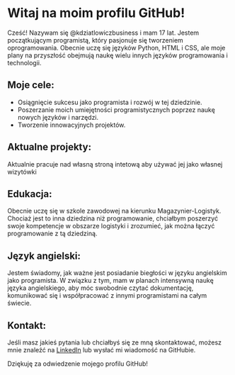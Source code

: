 # Witaj na moim profilu GitHub!

Cześć! Nazywam się @kdziatlowiczbusiness i mam 17 lat. Jestem początkującym programistą, który pasjonuje się tworzeniem oprogramowania. 
Obecnie uczę się języków Python, HTML i CSS, ale moje plany na przyszłość obejmują naukę wielu innych języków programowania i technologii.


## Moje cele:

- Osiągnięcie sukcesu jako programista i rozwój w tej dziedzinie.
- Poszerzanie moich umiejętności programistycznych poprzez naukę nowych języków i narzędzi.
- Tworzenie innowacyjnych projektów.


## Aktualne projekty:

Aktualnie pracuje nad własną stroną intetową aby używać jej jako własnej wizytówki


## Edukacja:

Obecnie uczę się w szkole zawodowej na kierunku Magazynier-Logistyk. Chociaż jest to inna dziedzina niż programowanie,
chciałbym poszerzyć swoje kompetencje w obszarze logistyki i zrozumieć, jak można łączyć programowanie z tą dziedziną.


## Język angielski:

Jestem świadomy, jak ważne jest posiadanie biegłości w języku angielskim jako programista. 
W związku z tym, mam w planach intensywną naukę języka angielskiego, aby móc swobodnie czytać dokumentację, komunikować się i współpracować z innymi 
programistami na całym świecie.


## Kontakt:

Jeśli masz jakieś pytania lub chciałbyś się ze mną skontaktować, możesz mnie znaleźć na [LinkedIn](https://www.linkedin.com/in/krzysztof-dziat%C5%82owicz-66473a27a/) lub wysłać mi wiadomość na GitHubie.

Dziękuję za odwiedzenie mojego profilu GitHub!
